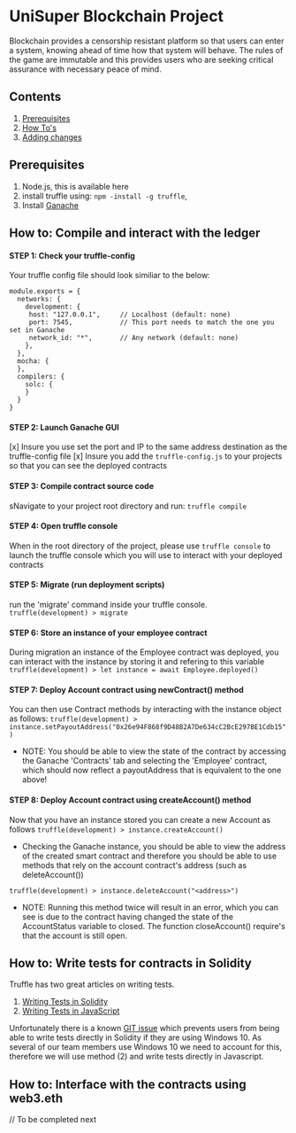 # UniSuper Blockchain Project

Blockchain provides a censorship resistant platform so that users can enter a system, knowing ahead of time how that system will behave. The rules of the game are immutable and this provides users who are seeking critical assurance with necessary peace of mind.

## Contents
1. [Prerequisites]()
2. [How To's]()
3. [Adding changes]()

## Prerequisites
1. Node.js, this is available here
2. install truffle using: `npm -install -g truffle`,
3. Install [Ganache](https://www.trufflesuite.com/ganache)

## How to: Compile and interact with the ledger
#### STEP 1: Check your truffle-config
Your truffle config file should look similiar to the below:
```
module.exports = {
  networks: {
    development: {
     host: "127.0.0.1",     // Localhost (default: none)
     port: 7545,            // This port needs to match the one you set in Ganache
     network_id: "*",       // Any network (default: none)
    },
  },
  mocha: {
  },
  compilers: {
    solc: {
    }
  }
}
```

#### STEP 2: Launch Ganache GUI
[x] Insure you use set the port and IP to the same address destination as the truffle-config file
[x] Insure you add the `truffle-config.js` to your projects so that you can see the deployed contracts

#### STEP 3: Compile contract source code
sNavigate to your project root directory and run: `truffle compile`

#### STEP 4: Open truffle console
When in the root directory of the project, please use `truffle console` to launch the truffle console which you will use to interact with your deployed contracts

#### STEP 5: Migrate (run deployment scripts)
run the 'migrate' command inside your truffle console.
`truffle(development) > migrate`

#### STEP 6: Store an instance of your employee contract
During migration an instance of the Employee contract was deployed, you can interact with the instance by storing it and refering to this variable
`truffle(development) > let instance = await Employee.deployed()`

#### STEP 7: Deploy Account contract using newContract() method
You can then use Contract methods by interacting with the instance object as follows:
`truffle(development) > instance.setPayoutAddress("0x26e94F868f9D48B2A7De634cC2BcE297BE1Cdb15")`

   - NOTE: You should be able to view the state of the contract by accessing the Ganache 'Contracts' tab and selecting the 'Employee' contract, which should now reflect a payoutAddress that is equivalent to the one above!

#### STEP 8: Deploy Account contract using createAccount() method
Now that you have an instance stored you can create a new Account as follows
`truffle(development) > instance.createAccount()`

   - Checking the Ganache instance, you should be able to view the address of the created smart contract and therefore you should be able to use methods that rely on the account contract's address (such as deleteAccount())

`truffle(development) > instance.deleteAccount("<address>")`

   - NOTE: Running this method twice will result in an error, which you can see is due to the contract having changed the state of the AccountStatus variable to closed. The function closeAccount() require's that the account is still open.

## How to: Write tests for contracts in Solidity
Truffle has two great articles on writing tests.
1. [Writing Tests in Solidity](https://www.trufflesuite.com/docs/truffle/testing/writing-tests-in-solidity)
2. [Writing Tests in JavaScript](https://www.trufflesuite.com/docs/truffle/testing/writing-tests-in-javascript)

Unfortunately there is a known [GIT issue](https://github.com/trufflesuite/truffle/issues/1630) which prevents users from being able to write tests directly in Solidity if they are using Windows 10. As several of our team members use Windows 10 we need to account for this, therefore we will use method (2) and write tests directly in Javascript.

## How to: Interface with the contracts using web3.eth
// To be completed next